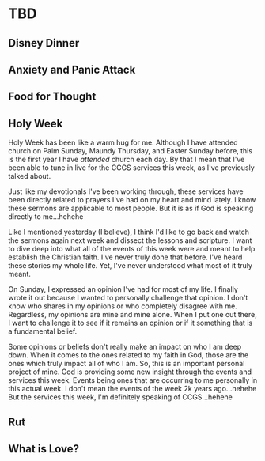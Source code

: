 # TBD

## Disney Dinner

## Anxiety and Panic Attack

## Food for Thought

## Holy Week

Holy Week has been like a warm hug for me. Although I have attended church on Palm Sunday, Maundy Thursday, and Easter Sunday before, this is the first year I have *attended* church each day. By that I mean that I've been able to tune in live for the CCGS services this week, as I've previously talked about.

Just like my devotionals I've been working through, these services have been directly related to prayers I've had on my heart and mind lately. I know these sermons are applicable to most people. But it is as if God is speaking directly to me...hehehe

Like I mentioned yesterday (I believe), I think I'd like to go back and watch the sermons again next week and dissect the lessons and scripture. I want to dive deep into what all of the events of this week were and meant to help establish the Christian faith. I've never truly done that before. I've heard these stories my whole life. Yet, I've never understood what most of it truly meant.

On Sunday, I expressed an opinion I've had for most of my life. I finally wrote it out because I wanted to personally challenge that opinion. I don't know who shares in my opinions or who completely disagree with me. Regardless, my opinions are mine and mine alone. When I put one out there, I want to challenge it to see if it remains an opinion or if it something that is a fundamental belief.

Some opinions or beliefs don't really make an impact on who I am deep down. When it comes to the ones related to my faith in God, those are the ones which truly impact all of who I am. So, this is an important personal project of mine. God is providing some new insight through the events and services this week. Events being ones that are occurring to me personally in this actual week. I don't mean the events of the week 2k years ago...hehehe But the services this week, I'm definitely speaking of CCGS...hehehe

## Rut

## What is Love?